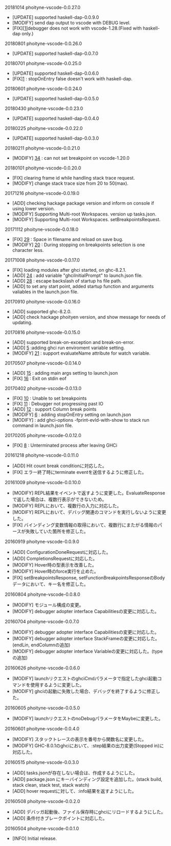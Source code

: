 
20181014 phoityne-vscode-0.0.27.0
  * [UPDATE] supported haskell-dap-0.0.9.0
  * [MODIFY] send dap output to vscode with DEBUG level. 
  * [FIX][[1](https://github.com/phoityne/hdx4vsc/issues/1)]debugger does not work with vscode-1.28.(Fixed with haskell-dap only.)


20180801 phoityne-vscode-0.0.26.0
  * [UPDATE] supported haskell-dap-0.0.7.0


20180701 phoityne-vscode-0.0.25.0
  * [UPDATE] supported haskell-dap-0.0.6.0
  * [FIX][1](https://github.com/phoityne/haskell-debug-adapter/issues/1) : stopOnEntry false doesn't work with haskell-dap.


20180601 phoityne-vscode-0.0.24.0
  * [UPDATE] supported haskell-dap-0.0.5.0


20180430 phoityne-vscode-0.0.23.0
  * [UPDATE] supported haskell-dap-0.0.4.0


20180225 phoityne-vscode-0.0.22.0
  * [UPDATE] supported haskell-dap-0.0.3.0


20180211 phoityne-vscode-0.0.21.0
  * [MODIFY] [34](https://github.com/phoityne/phoityne-vscode/issues/34) : can not set breakpoint on vscode-1.20.0


20180101 phoityne-vscode-0.0.20.0
  * [FIX] clearing frame id while handling stack trace request.
  * [MODIFY] change stack trace size from 20 to 50(max).


20171216 phoityne-vscode-0.0.19.0
  * [ADD] checking hackage package version and inform on console if using lower version.
  * [MODIFY] Supporting Multi-root Workspaces. version up tasks.json.
  * [MODIFY] Supporting Multi-root Workspaces. setBreakpointsRequest. 


20171112 phoityne-vscode-0.0.18.0
  * [FIX] [29](https://github.com/phoityne/phoityne-vscode/issues/29) : Space in filename and reload on save bug.
  * [MODIFY] [20](https://github.com/phoityne/phoityne-vscode/issues/20) : During stopping on breakpoints selection is one character less.


20171008 phoityne-vscode-0.0.17.0
  * [FIX] loading modules after ghci started, on ghc-8.2.1.
  * [ADD] [24](https://github.com/phoityne/phoityne-vscode/issues/24) : add variable "ghciInitialPrompt" to launch.json file.
  * [ADD] [28](https://github.com/phoityne/phoityne-vscode/issues/28) : escape backslash of startup hs file path.
  * [ADD] to set any start point, added startup function and arguments valiables in the launch.json file.


20170910 phoityne-vscode-0.0.16.0
  * [ADD] supported ghc-8.2.0.
  * [ADD] check hackage phoityen version, and show message for needs of updating.


20170816 phoityne-vscode-0.0.15.0
  * [ADD] supported break-on-exception and break-on-error.
  * [ADD] [5](https://github.com/phoityne/phoityne-vscode/issues/5) :adding ghci run enviroment variable setting. 
  * [MODIFY] [21](https://github.com/phoityne/phoityne-vscode/issues/21) : support evaluateName attribute for watch variable.


20170507 phoityne-vscode-0.0.14.0
  * [ADD] [15](https://github.com/phoityne/phoityne-vscode/issues/15) : adding main args setting to launch.json
  * [FIX] [16](https://github.com/phoityne/phoityne-vscode/issues/16) : Exit on stdin eof


20170402 phoityne-vscode-0.0.13.0
  * [FIX] [10](https://github.com/phoityne/phoityne-vscode/issues/10) : Unable to set breakpoints
  * [FIX] [11](https://github.com/phoityne/phoityne-vscode/issues/11) : Debugger not progressing past IO
  * [ADD] [12](https://github.com/phoityne/phoityne-vscode/issues/12) : support Column break points
  * [MODIFY] [6](https://github.com/phoityne/phoityne-vscode/issues/6) : adding stopOnEntry setting on launch.json 
  * [MODIFY] : add ghci-options -fprint-evld-with-show to stack run command in launch.json file.


20170205 phoityne-vscode-0.0.12.0
  * [FIX] [8](https://github.com/phoityne/phoityne-vscode/issues/8) : Unterminated process after leaving GHCi 


20161218 phoityne-vscode-0.0.11.0
  * [ADD] Hit count break conditionに対応した。
  * [FIX] エラー終了時にterminate eventを送信するように修正した。 


20161009 phoityne-vscode-0.0.10.0
  * [MODIFY] REPL結果をイベントで返すように変更した。EvaluateResponseで返した場合は、複数行表示ができないため。 
  * [MODIFY] REPLにおいて、複数行の入力に対応した。 
  * [MODIFY] REPLにおいて、デバッグ関連のコマンドを実行しないように変更した。 
  * [FIX] バインディング変数情報の取得において、複数行にまたがる情報のパースが失敗していた箇所を修正した。 


20160919 phoityne-vscode-0.0.9.0
  * [ADD] ConfigurationDoneRequestに対応した。
  * [ADD] CompletionsRequestに対応した。
  * [MODIFY] Hover時の型表示を改善した。
  * [MODIFY] Hover時のforce実行を止めた。
  * [FIX] setBreakpointsResponse, setFunctionBreakpointsResponseのBodyデータにおいて、キー名を修正した。


20160804 phoityne-vscode-0.0.8.0
  * [MODIFY] モジュール構成の変更。
  * [MODIFY] debugger adopter interface Capabilitiesの変更に対応した。


20160704 phoityne-vscode-0.0.7.0
  * [MODIFY] debugger adopter interface Capabilitiesの変更に対応した。
  * [MODIFY] debugger adopter interface StackFrameの変更に対応した。(endLin, endColumnの追加)
  * [MODIFY] debugger adopter interface Variableの変更に対応した。(typeの追加)
  

20160626 phoityne-vscode-0.0.6.0

  * [MODIFY] launchリクエストのghciCmdパラメータで指定したghci起動コマンドを使用するように変更した。
  * [MODIFY] ghciの起動に失敗した場合、デバッグを終了するように修正した。


20160605 phoityne-vscode-0.0.5.0

  * [MODIFY] launchリクエストのnoDebugパラメータをMaybeに変更した。


20160601 phoityne-vscode-0.0.4.0

  * [MODIFY] スタックトレースの表示を番号から関数名に変更した。
  * [MODIFY] GHC-8.0.1のghciにおいて、:step結果の出力変更(Stopped in)に対応した。


20160515 phoityne-vscode-0.0.3.0

  * [ADD] tasks.jsonが存在しない場合は、作成するようにした。
  * [ADD] package.json にキーバインディング設定を追加した。(stack build, stack clean, stack test, stack watch)
  * [ADD] hover requestに対して、:info結果を返すようにした。


20160508 phoityne-vscode-0.0.2.0

  * [ADD] デバッガ起動後、ファイル保存時にghciにリロードするようにした。
  * [ADD] 条件付きブレークポイントに対応した。


20160504 phoityne-vscode-0.0.1.0

  * [INFO] Initial release.


